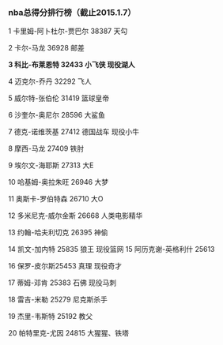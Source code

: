 ### nba总得分排行榜（截止2015.1.7）
1 卡里姆-阿卜杜尔-贾巴尔 38387 天勾


2 卡尔-马龙  36928 邮差


**3 科比-布莱恩特  32433  小飞侠  现役湖人**


4 迈克尔-乔丹  32292  飞人


5 威尔特-张伯伦 31419  篮球皇帝


6 沙奎尔-奥尼尔  28596  大鲨鱼


7 德克-诺维茨基  27412  德国战车  现役小牛


8 摩西-马龙  27409 铁肘


9  埃尔文-海耶斯  27313  大E


10 哈基姆-奥拉朱旺  26946 大梦


11 奥斯卡-罗伯特森  26710  大O


12 多米尼克-威尔金斯  26668 人类电影精华


13 约翰-哈夫利切克  26395 神偷


14 凯文-加内特  25835  狼王  现役篮网
15 阿历克谢-英格利什  25613

16 保罗-皮尔斯25453  真理  现役奇才

17 蒂姆-邓肯  25383  石佛  现役马刺

18 雷吉-米勒  25279  尼克斯杀手

19 杰里-韦斯特 25192  教父

20 帕特里克-尤因  24815 大猩猩、铁塔
